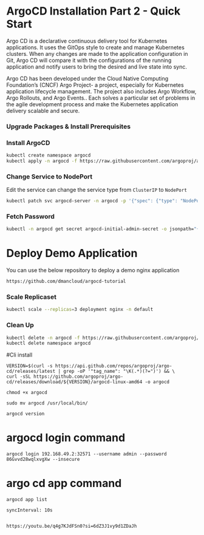 # ArgoCD Installation Part 2 - Quick Start
Argo CD is a declarative continuous delivery tool for Kubernetes applications. It uses the GitOps style to create and manage Kubernetes clusters. When any changes are made to the application configuration in Git, Argo CD will compare it with the configurations of the running application and notify users to bring the desired and live state into sync.

Argo CD has been developed under the Cloud Native Computing Foundation’s (CNCF) Argo Project- a project, especially for Kubernetes application lifecycle management. The project also includes Argo Workflow, Argo Rollouts, and Argo Events.. Each solves a particular set of problems in the agile development process and make the Kubernetes application delivery scalable and secure.
### Upgrade Packages & Install Prerequisites

### Install ArgoCD
```sh
kubectl create namespace argocd
kubectl apply -n argocd -f https://raw.githubusercontent.com/argoproj/argo-cd/stable/manifests/install.yaml
```
### Change Service to NodePort
Edit the service can change the service type from `ClusterIP` to `NodePort`
```sh
kubectl patch svc argocd-server -n argocd -p '{"spec": {"type": "NodePort"}}' 
```
### Fetch Password
```sh
kubectl -n argocd get secret argocd-initial-admin-secret -o jsonpath="{.data.password}" | base64 -d
```
# Deploy Demo Application
You can use the below repository to deploy a demo nginx application
```sh
https://github.com/dmancloud/argocd-tutorial
```
### Scale Replicaset 
```sh
kubectl scale --replicas=3 deployment nginx -n default
```
### Clean Up
```sh
kubectl delete -n argocd -f https://raw.githubusercontent.com/argoproj/argo-cd/stable/manifests/install.yaml
kubectl delete namespace argocd
```


#Cli install

```
VERSION=$(curl -s https://api.github.com/repos/argoproj/argo-cd/releases/latest | grep -oP '"tag_name": "\K(.*)(?=")') && \
curl -sSL https://github.com/argoproj/argo-cd/releases/download/${VERSION}/argocd-linux-amd64 -o argocd
```
```
chmod +x argocd
```

```
sudo mv argocd /usr/local/bin/
```

```
argocd version
```

# argocd login command

```
argocd login 192.168.49.2:32571 --username admin --password 86Gvvd28wqlxvgXw --insecure

```

# argo cd app command 

```
argocd app list

syncInterval: 10s


```


```
https://youtu.be/q4g7KJdFSn0?si=6dZ3J1vy9d1ZDaJh
```
